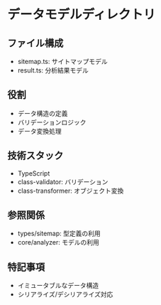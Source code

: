 # データモデルディレクトリ

## ファイル構成
- sitemap.ts: サイトマップモデル
- result.ts: 分析結果モデル

## 役割
- データ構造の定義
- バリデーションロジック
- データ変換処理

## 技術スタック
- TypeScript
- class-validator: バリデーション
- class-transformer: オブジェクト変換

## 参照関係
- types/sitemap: 型定義の利用
- core/analyzer: モデルの利用

## 特記事項
- イミュータブルなデータ構造
- シリアライズ/デシリアライズ対応
```
